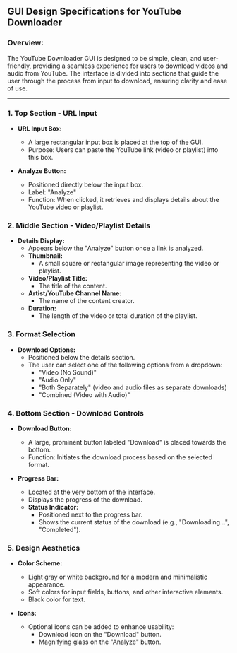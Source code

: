 ## GUI Design Specifications for YouTube Downloader

### **Overview:**
The YouTube Downloader GUI is designed to be simple, clean, and user-friendly, providing a seamless experience for users to download videos and audio from YouTube. The interface is divided into sections that guide the user through the process from input to download, ensuring clarity and ease of use.

---

### **1. Top Section - URL Input**

- **URL Input Box:**
  - A large rectangular input box is placed at the top of the GUI.
  - Purpose: Users can paste the YouTube link (video or playlist) into this box.
  
- **Analyze Button:**
  - Positioned directly below the input box.
  - Label: "Analyze"
  - Function: When clicked, it retrieves and displays details about the YouTube video or playlist.

### **2. Middle Section - Video/Playlist Details**

- **Details Display:**
  - Appears below the "Analyze" button once a link is analyzed.
  - **Thumbnail:**
    - A small square or rectangular image representing the video or playlist.
  - **Video/Playlist Title:**
    - The title of the content.
  - **Artist/YouTube Channel Name:**
    - The name of the content creator.
  - **Duration:**
    - The length of the video or total duration of the playlist.

### **3. Format Selection**

- **Download Options:**
  - Positioned below the details section.
  - The user can select one of the following options from a dropdown:
    - "Video (No Sound)"
    - "Audio Only"
    - "Both Separately" (video and audio files as separate downloads)
    - "Combined (Video with Audio)"
  
### **4. Bottom Section - Download Controls**

- **Download Button:**
  - A large, prominent button labeled "Download" is placed towards the bottom.
  - Function: Initiates the download process based on the selected format.

- **Progress Bar:**
  - Located at the very bottom of the interface.
  - Displays the progress of the download.
  - **Status Indicator:**
    - Positioned next to the progress bar.
    - Shows the current status of the download (e.g., "Downloading...", "Completed").

### **5. Design Aesthetics**

- **Color Scheme:**
  - Light gray or white background for a modern and minimalistic appearance.
  - Soft colors for input fields, buttons, and other interactive elements.
  - Black color for text.
  
- **Icons:**
  - Optional icons can be added to enhance usability:
    - Download icon on the "Download" button.
    - Magnifying glass on the "Analyze" button.